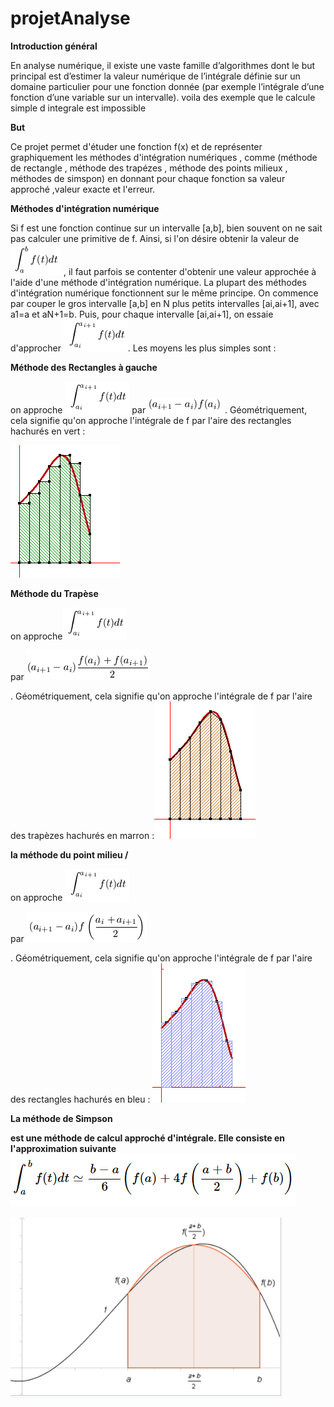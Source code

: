# projetAnalyse

<p> <strong>Introduction général</strong> </p>
En analyse numérique, il existe une vaste famille d’algorithmes dont le but principal est d’estimer la valeur numérique de l’intégrale définie sur un domaine particulier pour une fonction donnée (par exemple l’intégrale d’une fonction d’une variable sur un intervalle). voila des exemple que le calcule simple d integrale est impossible

<p> <strong> But </strong> </p>
Ce projet permet d'étuder une fonction f(x) et de représenter graphiquement les méthodes d'intégration numériques , comme (méthode de rectangle , méthode des trapézes , méthode des points milieux , méthodes de simspon) en donnant pour chaque fonction sa valeur approché ,valeur exacte et l'erreur.

<strong> <p>Méthodes d'intégration numérique</strong> </p>

Si f est une fonction continue sur un intervalle [a,b], bien souvent on ne sait pas calculer une primitive de f. Ainsi, si l'on désire obtenir la valeur de <img src= "https://github.com/mayssamerchaoui/projetAnalyse/blob/main/4.png" /> , il faut parfois se contenter d'obtenir une valeur approchée à l'aide d'une méthode d'intégration numérique.
  La plupart des méthodes d'intégration numérique fonctionnent sur le même principe. On commence par couper le gros intervalle [a,b] en N plus petits intervalles [ai,ai+1], avec a1=a et aN+1=b. Puis, pour chaque intervalle [ai,ai+1], on essaie d'approcher <img src= "https://github.com/mayssamerchaoui/projetAnalyse/blob/main/5.png" />. Les moyens les plus simples sont :

<p> <strong>Méthode des Rectangles à gauche</strong> </p>
<p>on approche  <img src= "https://github.com/mayssamerchaoui/projetAnalyse/blob/main/1.png" />
 par  <img src= "https://github.com/mayssamerchaoui/projetAnalyse/blob/main/2.png" /> . 
 Géométriquement, cela signifie qu'on approche l'intégrale de f par l'aire des rectangles hachurés en vert :<br />
  
  
 <img src= "https://github.com/mayssamerchaoui/projetAnalyse/blob/main/3.png" /></p>



<p> <strong>Méthode du Trapèse</strong> </p>

on approche<img src= "https://github.com/mayssamerchaoui/projetAnalyse/blob/main/6.png" /></p>  par <img src= "https://github.com/mayssamerchaoui/projetAnalyse/blob/main/7.png" /></p> . Géométriquement, cela signifie qu'on approche l'intégrale de f par l'aire des trapèzes hachurés en marron :<img src= "https://github.com/mayssamerchaoui/projetAnalyse/blob/main/8.png" /></p>
<p> <strong>la méthode du point milieu /<p> </strong>
  on approche <img src= "https://github.com/mayssamerchaoui/projetAnalyse/blob/main/9.png" /></p> par <img src= "https://github.com/mayssamerchaoui/projetAnalyse/blob/main/10.png" /></p> . Géométriquement, cela signifie qu'on approche l'intégrale de f par l'aire des rectangles hachurés en bleu :
  <img src= "https://github.com/mayssamerchaoui/projetAnalyse/blob/main/11.png" /></p>
  
  <p> <strong>La méthode de Simpson<p> <strong> 
  est une méthode de calcul approché d'intégrale. Elle consiste en l'approximation suivante  
  <img src= "https://github.com/mayssamerchaoui/projetAnalyse/blob/main/12.PNG" /></p>
  <img src= "https://github.com/mayssamerchaoui/projetAnalyse/blob/main/14.PNG" /></p>

